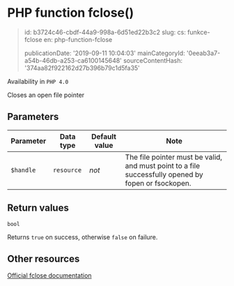 PHP function fclose()
=====================

> id: b3724c46-cbdf-44a9-998a-6d51ed22b3c2
> slug:
> 	cs: funkce-fclose
> 	en: php-function-fclose
> 
> publicationDate: '2019-09-11 10:04:03'
> mainCategoryId: '0eeab3a7-a54b-46db-a253-ca6100145648'
> sourceContentHash: '374aa82f922162d27b396b79c1d5fa35'

Availability in `PHP 4.0`

Closes an open file pointer


Parameters
--------------

| Parameter | Data type | Default value | Note |
|-----|-----|-----|-----|
| `$handle` | `resource` | *not* | The file pointer must be valid, and must point to a file successfully opened by fopen or fsockopen. |


Return values
----------------

`bool`

Returns `true` on success, otherwise `false` on failure.

Other resources
------------

[Official fclose documentation](https://www.php.net/manual/en/function.fclose.php)
